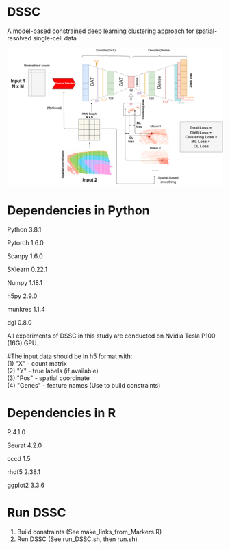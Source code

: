 # DSSC
A model-based constrained deep learning clustering approach for spatial-resolved single-cell data

![plot](https://github.com/xianglin226/DSSC/blob/master/src/fig1_structure.tif?raw=true)  

# Dependencies in Python  
Python 3.8.1

Pytorch 1.6.0

Scanpy 1.6.0

SKlearn 0.22.1

Numpy 1.18.1

h5py 2.9.0

munkres 1.1.4  

dgl 0.8.0

All experiments of DSSC in this study are conducted on Nvidia Tesla P100 (16G) GPU.

#The input data should be in h5 format with:  
(1) "X" - count matrix  
(2) "Y" - true labels (if available)  
(3) "Pos" - spatial coordinate  
(4) "Genes" - feature names (Use to build constraints)  

# Dependencies in R
R 4.1.0  

Seurat 4.2.0  

cccd 1.5  

rhdf5 2.38.1  

ggplot2 3.3.6  

# Run DSSC 
1) Build constraints (See make_links_from_Markers.R)  
2) Run DSSC (See run_DSSC.sh, then run.sh)  
